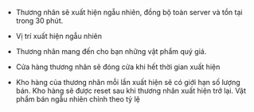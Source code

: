 - Thương nhân sẽ xuất hiện ngẫu nhiên, đồng bộ toàn server và tồn tại trong 30 phút.

- Vị trí xuất hiện ngẫu nhiên 

- Thương nhân mang đến cho bạn những vật phẩm quý giá.

- Cửa hàng thương nhân sẽ đóng cửa khi hết thời gian xuất hiện

- Kho hàng của thương nhân mỗi lần xuất hiện sẽ có giới hạn số lượng bán. Kho hàng sẽ được reset sau khi thương nhân xuất hiện trở lại. Vật phẩm bán ngẫu nhiên chỉnh theo tỷ lệ
